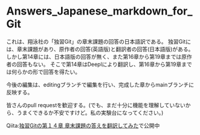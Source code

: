 # Answers_Japanese_markdown_for_Git
これは、翔泳社の「独習Git」の章末課題の回答の日本語訳である。
独習Gitには、章末課題があり、原作者の回答(英語版)と翻訳者の回答(日本語版)がある。
しかし第14章には、日本語版の回答が無く、また第16章から第19章までは原作者の回答もない。
そこで第14章はDeeplにより翻訳し、第16章から第19章までは何らかの形で回答を得たい。

今後の編集は、editingブランチで編集を行い、完成した章からmainブランチに反映する。

皆さんのpull requestを歓迎する。(でも、まだ十分に機能を理解していないから、うまくできるか不安ですけど。私の実験台になってください。)

Qiita:[独習Gitの第１４章 章末課題の答えを翻訳してみた](https://qiita.com/guijiu/items/325714e527e83e9c62f6)で公開中
